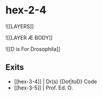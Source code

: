 # hex-2-4

![[LAYERS]]

![[LAYER Æ BODY]]

![[D is For Drosophila]]

## Exits
- [[hex-3-4]] | Dr(s) {Dot|toD} Code
- [[hex-3-5]] | Prof. Ed. O. 
